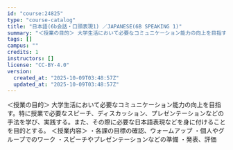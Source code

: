 ```yaml
---
id: "course:24825"
type: "course-catalog"
title: "日本語(6b会話・口頭表現1) ／JAPANESE(6B SPEAKING 1)"
summary: "＜授業の目的＞ 大学生活において必要なコミュニケーション能力の向上を目指す。特に授業で必要なスピーチ、ディスカッション、プレゼンテーションなどの手法を学び、実践する。また、その際に必要な日本語表現などを身に付けることを目的とする。 ＜授業内…"
tags: []
campus: ""
credits: 1
instructors: []
license: "CC-BY-4.0"
version:
  created_at: "2025-10-09T03:48:57Z"
  updated_at: "2025-10-09T03:48:57Z"
---
```

＜授業の目的＞ 大学生活において必要なコミュニケーション能力の向上を目指す。特に授業で必要なスピーチ、ディスカッション、プレゼンテーションなどの手法を学び、実践する。また、その際に必要な日本語表現などを身に付けることを目的とする。 ＜授業内容＞ ・各課の目標の確認、ウォームアップ ・個人やグループでのワーク ・スピーチやプレゼンテーションなどの準備 ・発表、評価
